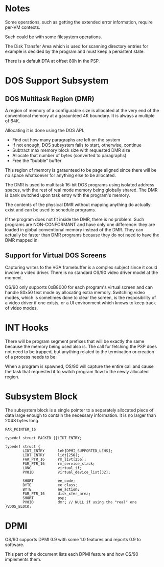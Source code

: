 # Notes

Some operations, such as getting the extended error information, require per-VM contexts.

Such could be with some filesystem operations.

The Disk Transfer Area which is used for scanning directory entries for example is decided by the program and must keep a persistent state.

There is a default DTA at offset 80h in the PSP.

# DOS Support Subsystem

## DOS Multitask Region (DMR)

A region of memory of a configurable size is allocated at the very end of the conventional memory at a garaunteed 4K boundary. It is always a multiple of 64K.

Allocating it is done using the DOS API.

- Find out how many paragraphs are left on the system
- If not enough, DOS subsystem fails to start, otherwise, continue
- Subtract max memory block size with requested DMR size
- Allocate that number of bytes (converted to paragraphs)
- Free the "bubble" buffer

This region of memory is garaunteed to be page aligned since there will be no space whatsoever for anything else to be allocated.

The DMR is used to multitask 16-bit DOS programs using isolated address spaces, with the rest of real mode memory being globally shared. The DMR is bank switched upon task entry with the program's memory.

The contents of the physical DMR without mapping anything do actually exist and can be used to schedule programs.

If the program does not fit inside the DMR, there is no problem. Such programs are NON-CONFORMANT and have only one difference: they are loaded in global conventional memory instead of the DMR. They can actually be faster than DMR programs because they do not need to have the DMR mapped in.

## Support for Virtual DOS Screens

Capturing writes to the VGA framebuffer is a complex subject since it could involve a video driver. There is no standard OS/90 video driver model at the moment.

OS/90 only supports 0xB8000 for each program's virtual screen and can handle 80x50 text mode by allocating extra memory. Switching video modes, which is sometimes done to clear the screen, is the resposibility of a video driver if one exists, or a UI environment which knows to keep track of video modes.

# INT Hooks

There will be program segment prefixes that will be exactly the same because the memory being used also is. The call for fetching the PSP does not need to be trapped, but anything related to the termination or creation of a process needs to be.

When a program is spawned, OS/90 will capture the entire call and cause the task that requested it to switch program flow to the newly allocated region.

# Subsystem Block

The subsystem block is a single pointer to a separately allocated piece of data large enough to contain the necessary information. It is no larger than 2048 bytes long.



```
FAR_POINTER_16

typedef struct PACKED {}LIDT_ENTRY;

typedef struct {
        LIDT_ENTRY      leh[DPMI_SUPPORTED_LEHS];
        LIDT_ENTRY      lidt[256];
        FAR_PTR_16      rm_livt[256];
        FAR_PTR_16      rm_service_stack;
        LONG            virtual_if;
        PVOID           virtual_device_list[32];

        SHORT           ee_code;
        BYTE            ee_class;
        BYTE            ee_action;
        FAR_PTR_16      disk_xfer_area;
        SHORT           psp;
        PVOID           dmr; // NULL if using the "real" one
}VDOS_BLOCK;
```

# DPMI

OS/90 supports DPMI 0.9 with some 1.0 features and reports 0.9 to software.

This part of the document lists each DPMI feature and how OS/90 implements them.
